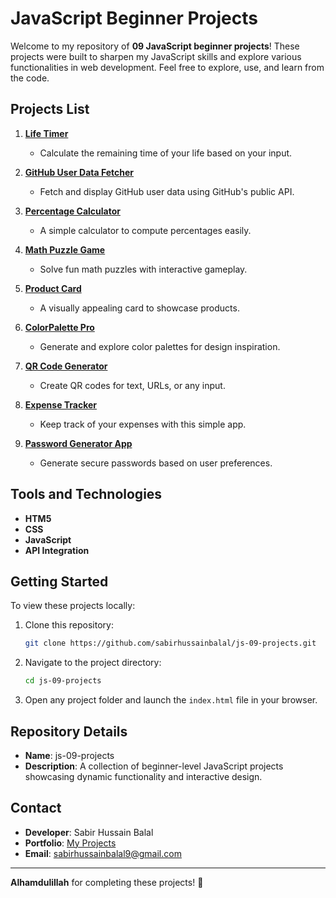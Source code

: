 # JavaScript Beginner Projects

Welcome to my repository of **09 JavaScript beginner projects**! These projects were built to sharpen my JavaScript skills and explore various functionalities in web development. Feel free to explore, use, and learn from the code.

## Projects List

1. **[Life Timer](projects/pro1/index.html)**

   - Calculate the remaining time of your life based on your input.

2. **[GitHub User Data Fetcher](projects/pro2/index.html)**

   - Fetch and display GitHub user data using GitHub's public API.

3. **[Percentage Calculator](projects/pro3/index.html)**

   - A simple calculator to compute percentages easily.

4. **[Math Puzzle Game](projects/pro4/index.html)**

   - Solve fun math puzzles with interactive gameplay.

5. **[Product Card](projects/pro5/index.html)**

   - A visually appealing card to showcase products.

6. **[ColorPalette Pro](projects/pro6/index.html)**

   - Generate and explore color palettes for design inspiration.

7. **[QR Code Generator](projects/pro7/index.html)**

   - Create QR codes for text, URLs, or any input.

8. **[Expense Tracker](projects/pro8/index.html)**

   - Keep track of your expenses with this simple app.

9. **[Password Generator App](projects/pro9/index.html)**
   - Generate secure passwords based on user preferences.

## Tools and Technologies

- **HTM5**
- **CSS**
- **JavaScript**
- **API Integration**

## Getting Started

To view these projects locally:

1. Clone this repository:

   ```bash
   git clone https://github.com/sabirhussainbalal/js-09-projects.git
   ```

2. Navigate to the project directory:

   ```bash
   cd js-09-projects
   ```

3. Open any project folder and launch the `index.html` file in your browser.

## Repository Details

- **Name**: js-09-projects
- **Description**: A collection of beginner-level JavaScript projects showcasing dynamic functionality and interactive design.

## Contact

- **Developer**: Sabir Hussain Balal
- **Portfolio**: [My Projects](https://github.com/sabirhussainbalal)
- **Email**: sabirhussainbalal9@gmail.com

---

**Alhamdulillah** for completing these projects! 🎉
